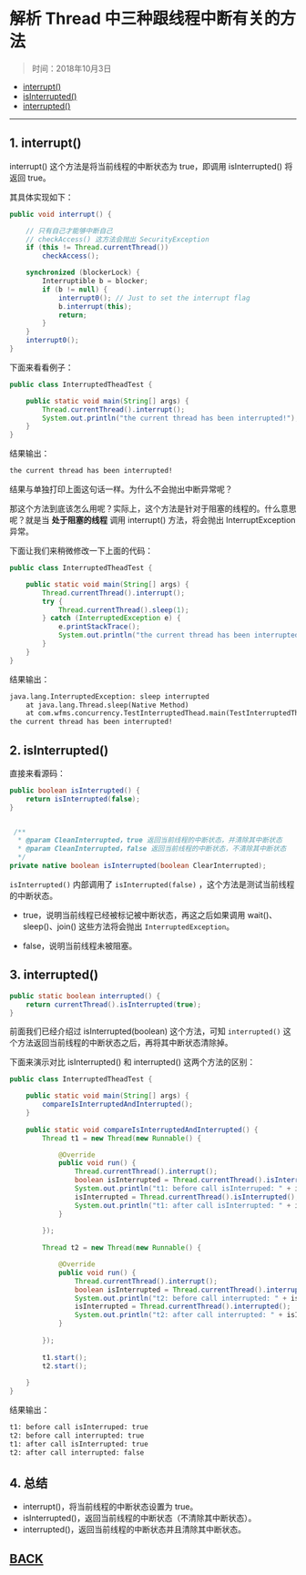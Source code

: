 # 解析 Thread 中三种跟线程中断有关的方法

> 时间：2018年10月3日

-   [interrupt()](#c-9-1)
-   [isInterrupted()](#c-9-2)
-   [interrupted()](#c-9-3)

---

## <a id="c-9-1">1. interrupt()</a>

interrupt() 这个方法是将当前线程的中断状态为 true，即调用 isInterrupted() 将返回 true。

其具体实现如下：

```java
public void interrupt() {

    // 只有自己才能够中断自己
    // checkAccess() 这方法会抛出 SecurityException
    if (this != Thread.currentThread())
        checkAccess();

    synchronized (blockerLock) {
        Interruptible b = blocker;
        if (b != null) {
            interrupt0(); // Just to set the interrupt flag
            b.interrupt(this);
            return;
        }
    }
    interrupt0();
}
```

下面来看看例子：

```java
public class InterruptedTheadTest {

	public static void main(String[] args) {
		Thread.currentThread().interrupt();
        System.out.println("the current thread has been interrupted!");
	}
}
```

结果输出：

```txt
the current thread has been interrupted!
```

结果与单独打印上面这句话一样。为什么不会抛出中断异常呢？

那这个方法到底该怎么用呢？实际上，这个方法是针对于阻塞的线程的。什么意思呢？就是当 **处于阻塞的线程** 调用 interrupt() 方法，将会抛出 InterruptException 异常。

下面让我们来稍微修改一下上面的代码：

```java
public class InterruptedTheadTest {

	public static void main(String[] args) {
		Thread.currentThread().interrupt();
		try {
			Thread.currentThread().sleep(1);
		} catch (InterruptedException e) {
			e.printStackTrace();
			System.out.println("the current thread has been interrupted!");
		}
	}
}
```

结果输出：

```txt
java.lang.InterruptedException: sleep interrupted
	at java.lang.Thread.sleep(Native Method)
	at com.wfms.concurrency.TestInterruptedThead.main(TestInterruptedThead.java:8)
the current thread has been interrupted!
```

## <a id="c-9-2">2. isInterrupted()</a>

直接来看源码：

```java
public boolean isInterrupted() {
    return isInterrupted(false);
}


 /**
  * @param CleanInterrupted，true 返回当前线程的中断状态，并清除其中断状态
  * @param CleanInterrupted，false 返回当前线程的中断状态，不清除其中断状态
  */
private native boolean isInterrupted(boolean ClearInterrupted);
```

`isInterrupted()` 内部调用了 `isInterrupted(false)` ，这个方法是测试当前线程的中断状态。

-   true，说明当前线程已经被标记被中断状态，再这之后如果调用 wait()、sleep()、join() 这些方法将会抛出 `InterruptedException`。

-   false，说明当前线程未被阻塞。

## <a id="c-9-3">3. interrupted()</a>

```java
public static boolean interrupted() {
    return currentThread().isInterrupted(true);
}
```

前面我们已经介绍过 isInterrupted(boolean) 这个方法，可知 `interrupted()` 这个方法返回当前线程的中断状态之后，再将其中断状态清除掉。

下面来演示对比 isInterrupted() 和 interrupted() 这两个方法的区别：

```java
public class InterruptedTheadTest {

	public static void main(String[] args) {
		compareIsInterruptedAndInterrupted();
	}
	
	public static void compareIsInterruptedAndInterrupted() {
		Thread t1 = new Thread(new Runnable() {

			@Override
			public void run() {
				Thread.currentThread().interrupt();
				boolean isInterrupted = Thread.currentThread().isInterrupted();
				System.out.println("t1: before call isInterruped: " + isInterrupted);
				isInterrupted = Thread.currentThread().isInterrupted();
				System.out.println("t1: after call isInterrupted: " + isInterrupted);
			}
			
		});
		
		Thread t2 = new Thread(new Runnable() {

			@Override
			public void run() {
				Thread.currentThread().interrupt();
				boolean isInterrupted = Thread.currentThread().interrupted();
				System.out.println("t2: before call interrupted: " + isInterrupted);
				isInterrupted = Thread.currentThread().interrupted();
				System.out.println("t2: after call interrupted: " + isInterrupted);
			}
			
		});
		
		t1.start();
		t2.start();
		
	}
}
```

结果输出：

```txt
t1: before call isInterruped: true
t2: before call interrupted: true
t1: after call isInterrupted: true
t2: after call interrupted: false
```

## 4. 总结

-   interrupt()，将当前线程的中断状态设置为 true。
-   isInterrupted()，返回当前线程的中断状态（不清除其中断状态）。
-   interrupted()，返回当前线程的中断状态并且清除其中断状态。

##  [BACK](../../mds/summary.md)